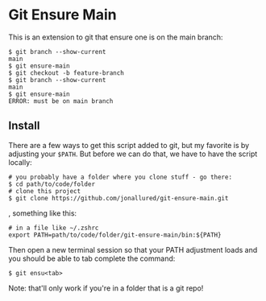 # Git Ensure Main

This is an extension to git that ensure one is on the main branch:

```
$ git branch --show-current
main
$ git ensure-main
$ git checkout -b feature-branch
$ git branch --show-current
main
$ git ensure-main
ERROR: must be on main branch
```

## Install

There are a few ways to get this script added to git, but my favorite is by
adjusting your `$PATH`. But before we can do that, we have to have the script
locally:

```
# you probably have a folder where you clone stuff - go there:
$ cd path/to/code/folder
# clone this project
$ git clone https://github.com/jonallured/git-ensure-main.git
```

, something like this:

```
# in a file like ~/.zshrc
export PATH=path/to/code/folder/git-ensure-main/bin:${PATH}
```

Then open a new terminal session so that your PATH adjustment loads and you
should be able to tab complete the command:

```
$ git ensu<tab>
```

Note: that'll only work if you're in a folder that is a git repo!
